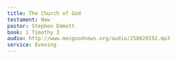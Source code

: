 ```yaml
---
title: The Church of God
testament: New
pastor: Stephen Emmott
book: 1 Timothy 3
audio: http://www.mecgoodnews.org/audio/250820192.mp3
service: Evening
---
```

